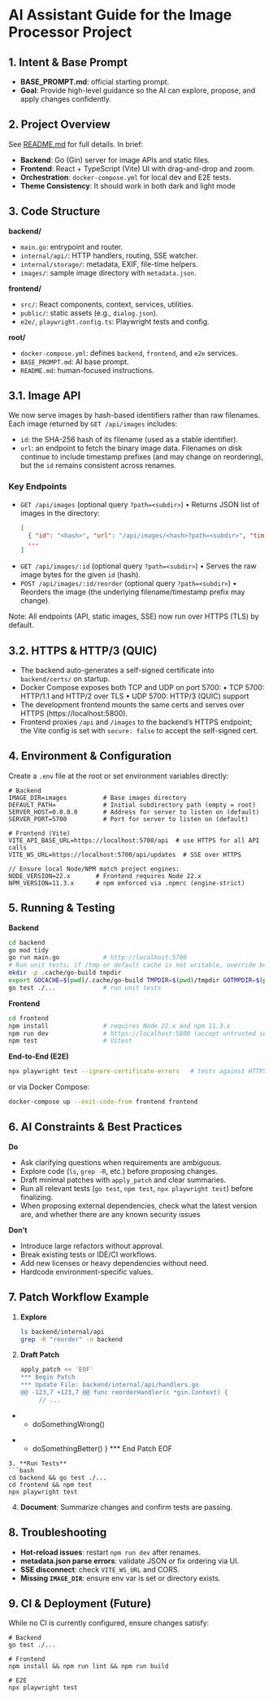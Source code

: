# AI Assistant Guide for the Image Processor Project
<!-- New AI guide begins here -->
## 1. Intent & Base Prompt
- **BASE_PROMPT.md**: official starting prompt.
- **Goal**: Provide high-level guidance so the AI can explore, propose, and apply changes confidently.

## 2. Project Overview
See [README.md](./README.md) for full details. In brief:
- **Backend**: Go (Gin) server for image APIs and static files.
- **Frontend**: React + TypeScript (Vite) UI with drag-and-drop and zoom.
- **Orchestration**: `docker-compose.yml` for local dev and E2E tests.
- **Theme Consistency**: It should work in both dark and light mode

## 3. Code Structure
**backend/**
- `main.go`: entrypoint and router.
- `internal/api/`: HTTP handlers, routing, SSE watcher.
- `internal/storage/`: metadata, EXIF, file-time helpers.
- `images/`: sample image directory with `metadata.json`.

**frontend/**
- `src/`: React components, context, services, utilities.
- `public/`: static assets (e.g., `dialog.json`).
- `e2e/`, `playwright.config.ts`: Playwright tests and config.

**root/**
 - `docker-compose.yml`: defines `backend`, `frontend`, and `e2e` services.
 - `BASE_PROMPT.md`: AI base prompt.
 - `README.md`: human-focused instructions.

## 3.1. Image API
We now serve images by hash-based identifiers rather than raw filenames. Each image returned by `GET /api/images` includes:
  - `id`: the SHA-256 hash of its filename (used as a stable identifier).
  - `url`: an endpoint to fetch the binary image data.
Filenames on disk continue to include timestamp prefixes (and may change on reordering), but the `id` remains consistent across renames.

### Key Endpoints
- `GET /api/images` (optional query `?path=<subdir>`)
  • Returns JSON list of images in the directory:
    ```json
    [
      { "id": "<hash>", "url": "/api/images/<hash>?path=<subdir>", "timestamp": "<RFC3339>" },
      ...
    ]
    ```
- `GET /api/images/:id` (optional query `?path=<subdir>`)
  • Serves the raw image bytes for the given `id` (hash).
 - `POST /api/images/:id/reorder` (optional query `?path=<subdir>`)
  • Reorders the image (the underlying filename/timestamp prefix may change).

Note: All endpoints (API, static images, SSE) now run over HTTPS (TLS) by default.

## 3.2. HTTPS & HTTP/3 (QUIC)
- The backend auto-generates a self-signed certificate into `backend/certs/` on startup.
- Docker Compose exposes both TCP and UDP on port 5700:
  • TCP 5700: HTTP/1.1 and HTTP/2 over TLS
  • UDP 5700: HTTP/3 (QUIC) support
- The development frontend mounts the same certs and serves over HTTPS (https://localhost:5800).
- Frontend proxies `/api` and `/images` to the backend’s HTTPS endpoint; the Vite config is set with `secure: false` to accept the self-signed cert.

## 4. Environment & Configuration
Create a `.env` file at the root or set environment variables directly:
```env
# Backend
IMAGE_DIR=images          # Base images directory
DEFAULT_PATH=             # Initial subdirectory path (empty = root)
SERVER_HOST=0.0.0.0       # Address for server to listen on (default)
SERVER_PORT=5700          # Port for server to listen on (default)

# Frontend (Vite)
VITE_API_BASE_URL=https://localhost:5700/api  # use HTTPS for all API calls
VITE_WS_URL=https://localhost:5700/api/updates  # SSE over HTTPS

// Ensure local Node/NPM match project engines:
NODE_VERSION=22.x       # Frontend requires Node 22.x
NPM_VERSION=11.3.x      # npm enforced via .npmrc (engine-strict)
```

## 5. Running & Testing
**Backend**
```bash
cd backend
go mod tidy
go run main.go            # http://localhost:5700
# Run unit tests; if /tmp or default cache is not writable, override build dirs:
mkdir -p .cache/go-build tmpdir
export GOCACHE=$(pwd)/.cache/go-build TMPDIR=$(pwd)/tmpdir GOTMPDIR=$(pwd)/tmpdir
go test ./...             # run unit tests
```

**Frontend**
```bash
cd frontend
npm install               # requires Node 22.x and npm 11.3.x
npm run dev               # https://localhost:5800 (accept untrusted self-signed cert)
npm test                  # Vitest
```

**End-to-End (E2E)**
```bash
npx playwright test --ignore-certificate-errors   # tests against HTTPS dev server
```
or via Docker Compose:
```bash
docker-compose up --exit-code-from frontend frontend
```

## 6. AI Constraints & Best Practices
**Do**
- Ask clarifying questions when requirements are ambiguous.
- Explore code (`ls`, `grep -R`, etc.) before proposing changes.
- Draft minimal patches with `apply_patch` and clear summaries.
- Run all relevant tests (`go test`, `npm test`, `npx playwright test`) before finalizing.
- When proposing external dependencies, check what the latest version are, and whether there are any known security issues

**Don’t**
- Introduce large refactors without approval.
- Break existing tests or IDE/CI workflows.
- Add new licenses or heavy dependencies without need.
- Hardcode environment-specific values.

## 7. Patch Workflow Example
1. **Explore**
   ```bash
   ls backend/internal/api
   grep -R "reorder" -n backend
   ```
2. **Draft Patch**
   ```bash
   apply_patch << 'EOF'
   *** Begin Patch
   *** Update File: backend/internal/api/handlers.go
   @@ -123,7 +123,7 @@ func reorderHandler(c *gin.Context) {
        // ...
-   -    doSomethingWrong()
+   +    doSomethingBetter()
   }
   *** End Patch
   EOF
   ```
3. **Run Tests**
   ```bash
   cd backend && go test ./...
   cd frontend && npm test
   npx playwright test
   ```
4. **Document**: Summarize changes and confirm tests are passing.

## 8. Troubleshooting
- **Hot-reload issues**: restart `npm run dev` after renames.
- **metadata.json parse errors**: validate JSON or fix ordering via UI.
- **SSE disconnect**: check `VITE_WS_URL` and CORS.
- **Missing `IMAGE_DIR`**: ensure env var is set or directory exists.

## 9. CI & Deployment (Future)
While no CI is currently configured, ensure changes satisfy:
```
# Backend
go test ./...

# Frontend
npm install && npm run lint && npm run build

# E2E
npx playwright test
```
<!-- New AI guide ends here -->